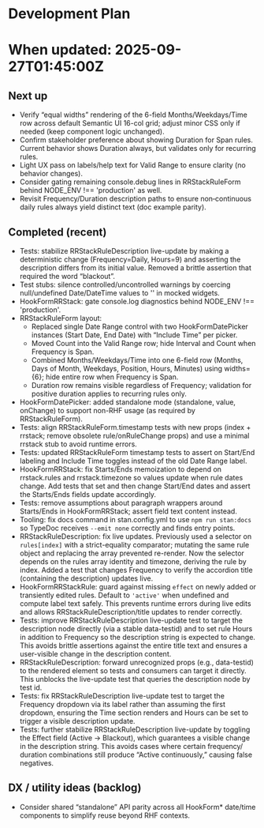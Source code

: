 # Development Plan

#

# When updated: 2025-09-27T01:45:00Z

## Next up

- Verify “equal widths” rendering of the 6-field Months/Weekdays/Time row across default Semantic UI 16-col grid; adjust minor CSS only if needed (keep component logic unchanged).
- Confirm stakeholder preference about showing Duration for Span rules. Current behavior shows Duration always, but validates only for recurring rules.
- Light UX pass on labels/help text for Valid Range to ensure clarity (no behavior changes).
- Consider gating remaining console.debug lines in RRStackRuleForm behind NODE_ENV !== 'production' as well.
- Revisit Frequency/Duration description paths to ensure non‑continuous daily rules always yield distinct text (doc example parity).

## Completed (recent)

- Tests: stabilize RRStackRuleDescription live-update by making a deterministic change (Frequency=Daily, Hours=9) and asserting the description differs from its initial value. Removed a brittle assertion that required the word “blackout”.
- Test stubs: silence controlled/uncontrolled warnings by coercing null/undefined Date/DateTime values to '' in mocked widgets.
- HookFormRRStack: gate console.log diagnostics behind NODE_ENV !== 'production'.
- RRStackRuleForm layout:
  - Replaced single Date Range control with two HookFormDatePicker instances (Start Date, End Date) with “Include Time” per picker.
  - Moved Count into the Valid Range row; hide Interval and Count when Frequency is Span.
  - Combined Months/Weekdays/Time into one 6-field row (Months, Days of Month, Weekdays, Position, Hours, Minutes) using widths={6}; hide entire row when Frequency is Span.
  - Duration row remains visible regardless of Frequency; validation for positive duration applies to recurring rules only.
- HookFormDatePicker: added standalone mode (standalone, value, onChange) to support non-RHF usage (as required by RRStackRuleForm).
- Tests: align RRStackRuleForm.timestamp tests with new props (index + rrstack; remove obsolete rule/onRuleChange props) and use a minimal rrstack stub to avoid runtime errors.
- Tests: updated RRStackRuleForm timestamp tests to assert on Start/End labeling and Include Time toggles instead of the old Date Range label.
- HookFormRRStack: fix Starts/Ends memoization to depend on rrstack.rules and rrstack.timezone so values update when rule dates change. Add tests that set and then change Start/End dates and assert the Starts/Ends fields update accordingly.
- Tests: remove assumptions about paragraph wrappers around Starts/Ends in HookFormRRStack; assert field text content instead.
- Tooling: fix docs command in stan.config.yml to use `npm run stan:docs` so TypeDoc receives `--emit none` correctly and finds entry points.
- RRStackRuleDescription: fix live updates. Previously used a selector on `rules[index]` with a strict-equality comparator; mutating the same rule object and replacing the array prevented re-render. Now the selector depends on the rules array identity and timezone, deriving the rule by index. Added a test that changes Frequency to verify the accordion title (containing the description) updates live.
- HookFormRRStackRule: guard against missing `effect` on newly added or transiently edited rules. Default to `'active'` when undefined and compute label text safely. This prevents runtime errors during live edits and allows RRStackRuleDescription/title updates to render correctly.
- Tests: improve RRStackRuleDescription live-update test to target the description node directly (via a stable data-testid) and to set rule Hours in addition to Frequency so the description string is expected to change. This avoids brittle assertions against the entire title text and ensures a user-visible change in the description content.
- RRStackRuleDescription: forward unrecognized props (e.g., data-testid) to the rendered element so tests and consumers can target it directly. This unblocks the live-update test that queries the description node by test id.
- Tests: fix RRStackRuleDescription live-update test to target the Frequency dropdown via its label rather than assuming the first dropdown, ensuring the Time section renders and Hours can be set to trigger a visible description update.
- Tests: further stabilize RRStackRuleDescription live-update by toggling the Effect field (Active → Blackout), which guarantees a visible change in the description string. This avoids cases where certain frequency/ duration combinations still produce “Active continuously,” causing false negatives.

## DX / utility ideas (backlog)

- Consider shared “standalone” API parity across all HookForm\* date/time components to simplify reuse beyond RHF contexts.
